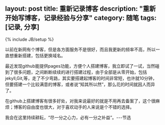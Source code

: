 ﻿
layout: post
title: 重新记录博客
description: "重新开始写博客，记录经验与分享"
category: 随笔
tags: [记录, 分享]
---
{% include JB/setup %}

以前在新网有个博客，但是各方面服务不是很好，而且我更新的频率不高，所以一直想重新搭建，包括更换域名。

最近发现github能提供pages功能，方便个人搭建博客，我立即试了一试，当然碰到了很多问题，之间断断续续的进行搭建过程，由于全部是从零开始，包括jekyll,Git,等，走了不少弯路，其实要搭建起博客的时间非常短，也许就10分钟，但要搭建一个比较满意的博客，或者说“知其所以然”，那么花的时间就因人而异了。

在github上搭建博客有很多好处，对我来说最好的就是不用再去备案了，这个很麻烦；博客的自由度也很大，对于喜欢动手的人来说是个不错的选择。

我会在这里持续耕耘，“尽一分之心力，必有一分之补益”。---节选
